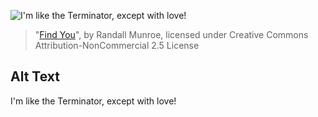 ![I'm like the Terminator, except with love!](https://imgs.xkcd.com/comics/find_you.jpg)
> "[Find You](https://xkcd.com/104/)", by Randall Munroe, licensed under Creative Commons Attribution-NonCommercial 2.5 License

## Alt Text
I'm like the Terminator, except with love!

